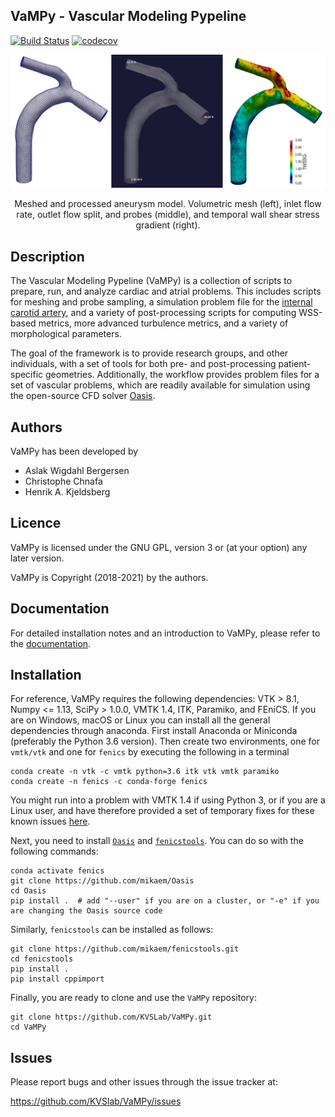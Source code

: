 ## VaMPy - Vascular Modeling Pypeline
[![Build Status](https://travis-ci.com/KVSlab/Aneurysm_workflow.svg?token=qbve9tcy6am6sUJksBcu&branch=master)](https://travis-ci.com/KVSlab/Aneurysm_workflow)
[![codecov](https://codecov.io/gh/KVSlab/Aneurysm_workflow/branch/master/graph/badge.svg?token=M2NMX6HOSZ)](https://codecov.io/gh/KVSlab/Aneurysm_workflow)

<p align="center">
    <img src=test/processed_model.png width="830 height="370" alt="Output pre processing"/>
</p>
<p align="center">
    Meshed and processed aneurysm model. Volumetric mesh (left), inlet flow rate, outlet flow split, and probes (middle), and temporal wall shear stress gradient (right).
</p>

Description
-----------
The Vascular Modeling Pypeline (VaMPy) is a collection of scripts to prepare, run, and analyze cardiac and atrial problems. This includes scripts for meshing and probe sampling, a simulation problem file for the [internal carotid artery](https://en.wikipedia.org/wiki/Internal_carotid_artery), and a variety of post-processing scripts for computing WSS-based metrics, more advanced turbulence metrics, and a variety of morphological parameters. 

The goal of the framework is to provide research groups, and other individuals, with a set of tools for both pre- and post-processing patient-specific geometries.
Additionally, the workflow provides problem files for a set of vascular problems, which are readily available for simulation using the open-source CFD solver [Oasis](https://github.com/mikaem/Oasis).

Authors
-------
VaMPy has been developed by

* Aslak Wigdahl Bergersen
* Christophe Chnafa
* Henrik A. Kjeldsberg

Licence
-------
VaMPy is licensed under the GNU GPL, version 3 or (at your option) any
later version.

VaMPy is Copyright (2018-2021) by the authors.

Documentation
-------------
For detailed installation notes and an introduction to VaMPy, please refer to the [documentation](https://vampy.readthedocs.io/en/latest/).

Installation
------------
For reference, VaMPy requires the following dependencies: VTK > 8.1, Numpy <= 1.13, SciPy > 1.0.0, VMTK 1.4, ITK, Paramiko, and FEniCS. 
If you are on Windows, macOS or Linux you can install all the general dependencies through anaconda.
First install Anaconda or Miniconda (preferably the Python 3.6 version).
Then create two environments, one for `vmtk/vtk` and one for `fenics` by executing the following in a terminal

    conda create -n vtk -c vmtk python=3.6 itk vtk vmtk paramiko
    conda create -n fenics -c conda-forge fenics

You might run into a problem with VMTK 1.4 if using Python 3, or if you are a Linux user, and have therefore provided a set of temporary fixes for these known issues [here](https://vampy.readthedocs.io/en/latest/installation.html#known-issues).

Next, you need to install [`Oasis`](https://github.com/mikaem/Oasis) and [`fenicstools`](https://github.com/mikaem/fenicstools/). You can do so with the following commands:

    conda activate fenics
    git clone https://github.com/mikaem/Oasis
    cd Oasis
    pip install .  # add "--user" if you are on a cluster, or "-e" if you are changing the Oasis source code

Similarly, `fenicstools` can be installed as follows:

    git clone https://github.com/mikaem/fenicstools.git
    cd fenicstools
    pip install . 
    pip install cppimport

Finally, you are ready to clone and use the `VaMPy` repository:

    git clone https://github.com/KVSLab/VaMPy.git
    cd VaMPy

Issues
------
Please report bugs and other issues through the issue tracker at:

https://github.com/KVSlab/VaMPy/issues
